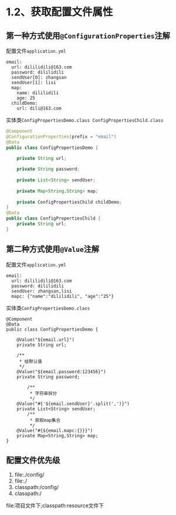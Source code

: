 # 1.2、获取配置文件属性

## 第一种方式使用`@ConfigurationProperties`注解
配置文件`application.yml`

```
email:
  url: dililidili@163.com
  password: dililidili
  sendUser[0]: zhangsan
  sendUser[1]: lisi
  map:
    name: dililidili
    age: 25
  childDemo:
    url: dili@163.com
```

实体类`ConfigPropertiesDemo.class ConfigPropertiesChild.class`

```java
@Component
@ConfigurationProperties(prefix = "email")
@Data
public class ConfigPropertiesDemo {

    private String url;
    
    private String password;
    
    private List<String> sendUser;
    
    private Map<String,String> map;
    
    private ConfigPropertiesChild childDemo;
}
@Data
public class ConfigPropertiesChild {
    private String url;
}
```

## 第二种方式使用`@Value`注解

配置文件`application.yml`

```
email:
  url: dililidili@163.com
  password: dililidili
  sendUser: zhangsan,lisi
  mapc: {"name":"dililidili", "age":"25"}
```

实体类`ConfigPropertiesDemo.class`

```
@Component
@Data
public class ConfigPropertiesDemo {

    @Value("${email.url}")
    private String url;

    /**
     * 给默认值
     */
    @Value("${email.password:123456}")
    private String password;
		
		/**
		 * 字符串拆分
		 */
    @Value("#{'${email.sendUser}'.split(',')}")
    private List<String> sendUser;
		/**
		 * 获取map集合
		 */
    @Value("#{${email.mapc:{}}}")
    private Map<String,String> map;
}
```

## 配置文件优先级

1. file:./config/
2. file:./
3. classpath:/config/
4. classpath:/

file:项目文件下;classpath:resource文件下
